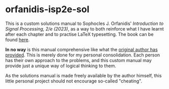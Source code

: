 # orfanidis-isp2e-sol

This is a custom solutions manual to Sophocles J. Orfanidis'
*Introduction to Signal Processing, 2/e (2023)*, as a way to both reinforce
what I have learnt after each chapter and to practise LaTeX typesetting. The
book can be found [here](https://eceweb1.rutgers.edu/~orfanidi/intro2sp/).

**In no way** is this manual comprehensive like what the
[original author has provided](https://eceweb1.rutgers.edu/~orfanidi/intro2sp/solutions.zip).
This is merely done for my personal consolidation.
Each person has their own approach to the problems, and this custom
manual may provide just a unique way of logical thinking
to them.

As the solutions manual is made freely available by the author himself,
this little personal project should not encourage so-called "cheating".
